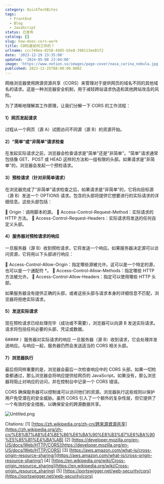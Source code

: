 ```yaml
---
category: QuickTechBites
tags:
  - FrontEnd
  - Blog
  - JavaScript
status: 已发布
catalog: []
slug: how-does-cors-work
title: CORS是如何工作的？
urlname: ccc749ea-0258-4485-b5e8-390113ee81f2
date: '2023-12-29 23:35:00'
updated: '2024-05-08 23:04:00'
image: 'https://www.notion.so/images/page-cover/nasa_carina_nebula.jpg'
published: 2022-12-25T08:00:00.000Z
---
```


网络浏览器使用跨源资源共享（CORS）来管理对于提供网页的域名不同的其他域名的请求。这是一种浏览器安全机制，用于减轻跨站请求伪造和其他跨站攻击的风险。


为了清晰地理解其工作原理，让我们分解一下 CORS 的工作流程：


#### 1）网页发起请求
过程从一个网页（源 A）试图访问不同源（源 B）的资源开始。


#### 2）“简单”或“非简单”请求检查
在发起实际请求之前，浏览器会检查请求是"简单"还是"非简单"。"简单"请求通常包括像 GET、POST 或 HEAD 这样的方法和一组有限的头部。如果请求是"非简单"的，浏览器会发起一个预检请求。


#### 3）预检请求（针对非简单请求）
在浏览器完成了“非简单”请求检查之后，如果请求是“非简单”的，它将向目标源（源 B）发送一个 OPTIONS 请求。包含的头部将提供它想要进行的实际请求的详细信息。这些头部包括：


🔸 Origin：调用脚本的源。
🔸 Access-Control-Request-Method：实际请求的 HTTP 方法。
🔸 Access-Control-Request-Headers：实际请求将发送的任何自定义头部。


#### 4）服务器对预检请求的响应
一旦服务器（源 B）收到预检请求，它将发送一个响应。如果服务器决定源可以访问资源，它将用以下头部进行响应：


🔹 Access-Control-Allow-Origin：指定哪些源被允许。这可以是一个特定的源，也可以是一个通配符 *。
🔹 Access-Control-Allow-Methods：指定哪些 HTTP 方法被允许。
🔹 Access-Control-Allow-Headers：指定可以使用哪些 HTTP 头部。


如果服务器没有提供正确的头部，或者这些头部与请求本身的详细信息不匹配，浏览器将拒绝实际请求。


#### 5）发送实际请求
现在预检请求已经处理完毕（成功或不需要），浏览器可以向源 B 发送实际请求。请求将包括任何必要的头部、凭证或数据。


6#### ）服务器对实际请求的响应
一旦服务器（源 B）收到请求，它会处理并发送响应。与响应一起，服务器仍然会发送适当的 CORS 相关头部。


#### 7）浏览器执行
最后但同样重要的是，浏览器会最后一次检查响应中的 CORS 头部。如果一切检查都通过，那么浏览器会将响应提供给网页的 JavaScript。如果没有，那么浏览器将阻止对响应的访问，并在控制台中记录一个 CORS 错误。


CORS 确保服务器可以控制谁可以访问他们的资源。浏览器执行这些规则以保护用户免受潜在的安全威胁。虽然 CORS 引入了一个额外的复杂性层，但它提供了一个有效的安全措施，以确保安全的跨源数据共享。


![Untitled.png](https://prod-files-secure.s3.us-west-2.amazonaws.com/5d24fe63-e567-4804-86f9-9fdc62e13082/b3deb140-f22b-4520-bcee-759301567801/Untitled.png?X-Amz-Algorithm=AWS4-HMAC-SHA256&X-Amz-Content-Sha256=UNSIGNED-PAYLOAD&X-Amz-Credential=ASIAZI2LB4667YNLMXL2%2F20250203%2Fus-west-2%2Fs3%2Faws4_request&X-Amz-Date=20250203T213257Z&X-Amz-Expires=3600&X-Amz-Security-Token=IQoJb3JpZ2luX2VjEAUaCXVzLXdlc3QtMiJGMEQCIBcJZZunM06wlhaDMMcOP%2Fe466oOx25be%2BrYRWYUam4HAiAhb1iv8Vvx%2FovJmcFFrCj80c5a3EvOA7I7kNx0Uveh0Sr%2FAwgeEAAaDDYzNzQyMzE4MzgwNSIMXQhroQ%2FGKvmjmmG4KtwDTZjB5kloWcYFC0Dx%2Fb7nmhGYjorubzXqBV6j097nzlbmUMEp2Ojm%2BnLC%2Fr0sdYvA2c0Osm1N3MeeiPv%2BxV0EHeC%2FS56npse60az36CvF%2FkSH9AYH2UNpa9V680rKvvvEhXgN4hjL0SBrKYEmy1%2FDTiFHkxyHeIby5nymMoo6yLP0klJ4vffOsiSfvlJItk1LbpDpNUrwq2uN7AuLZtIfNeeJ9m4uBEuD85MtKYx0l1QIkjD%2FFQs3d58%2FRev%2F%2FFeR1%2BAqiESOEBluBHGGArkH%2BnwpGUIFBOha5k00yiLTP%2BE4swySYSN5v4Fh7SUaxXJRVQY%2BG6doQmhMjmDq1CVUQ60Y0iY%2FWXx1P%2FOLR4SPEny%2BXyhWz33JmGM7ZpuVdvsU2c8dBdEI%2BsWb7iYChIIGsDW50zmNGmuTdUVnXrR5X6D5TSyGClwQLfeeV97eMOCw5xDXkysJZc3kbbONE%2Bh9YU10l3dBYgdfBQpYwZxYeHDa0vPdaW1bWIFHvuDPPi2Eho%2BJHDPuyalWRyxnQmqUg6KqpzR9hQOQbtwmtj7SQHarEksuCT16a2o58k0ha3D%2BMslkV%2BR2LpUs61uZu%2BPKgJhx29lFttuHIJEVADkzwd7h0f6m2IkKZ%2FVDG3ww9NmEvQY6pgFwjd9TZPehGQkaLFx7T%2FLFSg9K%2BFFCj75K%2Bo%2FX3MWHay41unFJNbEWMGJt83NuQIUzfFK%2BU5JG1rBuN0cLfWX2bWMW01pc3jX6QGuFdL0QWObSZQ9kL9sCqRGRaz3itQbzxd4iJH6Lga2%2Fc5Lr5qN5NJ2gUg15qmeiulS2ddIcrQ%2Bktk2vcfm%2Bux%2BKqg6dH%2BUlju3TI3sfmi97e6uJ9IflxJPimE9i&X-Amz-Signature=7cdefe23047424c4a2a79c96ce5797e0ff06ae42c638c062f5d3ee9038c283e0&X-Amz-SignedHeaders=host&x-id=GetObject)


Citations:
[1] [https://zh.wikipedia.org/zh-cn/跨來源資源共享](https://zh.wikipedia.org/zh-cn/%E8%B7%A8%E4%BE%86%E6%BA%90%E8%B3%87%E6%BA%90%E5%85%B1%E4%BA%AB)
[2] [https://developer.mozilla.org/en-US/docs/Web/HTTP/CORS](https://developer.mozilla.org/en-US/docs/Web/HTTP/CORS)
[3] [https://aws.amazon.com/what-is/cross-origin-resource-sharing/](https://aws.amazon.com/what-is/cross-origin-resource-sharing/)
[4] [https://en.wikipedia.org/wiki/Cross-origin_resource_sharing](https://en.wikipedia.org/wiki/Cross-origin_resource_sharing)
[5] [https://portswigger.net/web-security/cors](https://portswigger.net/web-security/cors)


